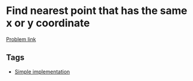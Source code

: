 # Find nearest point that has the same x or y coordinate

[Problem link](https://leetcode.com/problems/find-nearest-point-that-has-the-same-x-or-y-coordinate)

## Tags

* [Simple implementation](/README.md#Simple_implementation)
